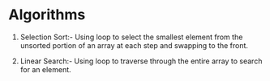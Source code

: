 # Algorithms
1. Selection Sort:-
Using loop to select the smallest element from the unsorted portion of an array at each step and swapping to the front.

2. Linear Search:-
Using loop to traverse through the entire array to search for an element. 
